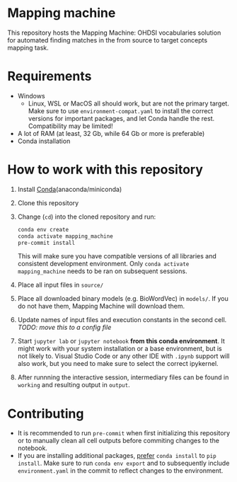 # Mapping machine
This repository hosts the Mapping Machine: OHDSI vocabularies solution for automated finding
matches in the from source to target concepts mapping task.

# Requirements
* Windows
    - Linux, WSL or MacOS all should work, but are not the primary target. Make
    sure to use `environment-compat.yaml` to install the correct versions for
    important packages, and let Conda handle the rest. Compatibility may be
    limited!
* A lot of RAM (at least, 32 Gb, while 64 Gb or more is preferable)
* Conda installation

# How to work with this repository
1. Install [Conda](https://docs.anaconda.com/free/anaconda/install/index.html)(anaconda/miniconda)
2. Clone this repository
3. Change (`cd`) into the cloned repository and run:
    ```sh
    conda env create
    conda activate mapping_machine
    pre-commit install
    ```
    This will make sure you have compatible versions of all libraries and
    consistent development environment. Only `conda activate mapping_machine`
    needs to be ran on subsequent sessions.

4. Place all input files in `source/`
5. Place all downloaded binary models (e.g. BioWordVec) in `models/`. If you do
not have them, Mapping Machine will download them.
6. Update names of input files and execution constants in the second cell.
*TODO: move this to a config file*
7. Start `jupyter lab` or `jupyter notebook` **from this conda environment**.
It might work with your system installation or a base environment, but is not
likely to. Visual Studio Code or any other IDE with `.ipynb` support will also
work, but you need to make sure to select the correct ipykernel.
8. After runnning the interactive session, intermediary files can be found in
`working` and resulting output in `output`.

# Contributing
* It is recommended to run `pre-commit` when first initializing this repository
or to manually clean all cell outputs before commiting changes to the notebook.
* If you are installing additional packages, [prefer](https://docs.anaconda.com/free/anaconda/packages/install-packages/)
`conda install` to `pip install`. Make sure to run `conda env export` and to
subsequently include `environment.yaml` in the commit to reflect changes to the
environment.
